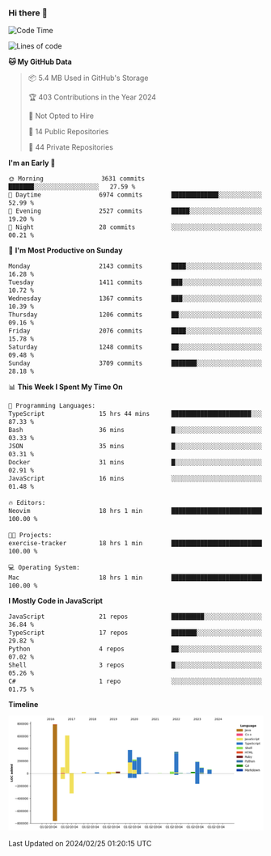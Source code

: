 ### Hi there 👋

<!--
**Clumsy-Coder/Clumsy-Coder** is a ✨ _special_ ✨ repository because its `README.md` (this file) appears on your GitHub profile.

Here are some ideas to get you started:

- 🔭 I’m currently working on ...
- 🌱 I’m currently learning ...
- 👯 I’m looking to collaborate on ...
- 🤔 I’m looking for help with ...
- 💬 Ask me about ...
- 📫 How to reach me: ...
- 😄 Pronouns: ...
- ⚡ Fun fact: ...
-->

<!-- anmol098/waka-readme-stats -->
<!--START_SECTION:waka-->
![Code Time](http://img.shields.io/badge/Code%20Time-731%20hrs%2016%20mins-blue)

![Lines of code](https://img.shields.io/badge/From%20Hello%20World%20I%27ve%20Written-3.2%20million%20lines%20of%20code-blue)

**🐱 My GitHub Data** 

> 📦 5.4 MB Used in GitHub's Storage 
 > 
> 🏆 403 Contributions in the Year 2024
 > 
> 🚫 Not Opted to Hire
 > 
> 📜 14 Public Repositories 
 > 
> 🔑 44 Private Repositories 
 > 
**I'm an Early 🐤** 

```text
🌞 Morning                3631 commits        ███████░░░░░░░░░░░░░░░░░░   27.59 % 
🌆 Daytime                6974 commits        █████████████░░░░░░░░░░░░   52.99 % 
🌃 Evening                2527 commits        █████░░░░░░░░░░░░░░░░░░░░   19.20 % 
🌙 Night                  28 commits          ░░░░░░░░░░░░░░░░░░░░░░░░░   00.21 % 
```
📅 **I'm Most Productive on Sunday** 

```text
Monday                   2143 commits        ████░░░░░░░░░░░░░░░░░░░░░   16.28 % 
Tuesday                  1411 commits        ███░░░░░░░░░░░░░░░░░░░░░░   10.72 % 
Wednesday                1367 commits        ███░░░░░░░░░░░░░░░░░░░░░░   10.39 % 
Thursday                 1206 commits        ██░░░░░░░░░░░░░░░░░░░░░░░   09.16 % 
Friday                   2076 commits        ████░░░░░░░░░░░░░░░░░░░░░   15.78 % 
Saturday                 1248 commits        ██░░░░░░░░░░░░░░░░░░░░░░░   09.48 % 
Sunday                   3709 commits        ███████░░░░░░░░░░░░░░░░░░   28.18 % 
```


📊 **This Week I Spent My Time On** 

```text
💬 Programming Languages: 
TypeScript               15 hrs 44 mins      ██████████████████████░░░   87.33 % 
Bash                     36 mins             █░░░░░░░░░░░░░░░░░░░░░░░░   03.33 % 
JSON                     35 mins             █░░░░░░░░░░░░░░░░░░░░░░░░   03.31 % 
Docker                   31 mins             █░░░░░░░░░░░░░░░░░░░░░░░░   02.91 % 
JavaScript               16 mins             ░░░░░░░░░░░░░░░░░░░░░░░░░   01.48 % 

🔥 Editors: 
Neovim                   18 hrs 1 min        █████████████████████████   100.00 % 

🐱‍💻 Projects: 
exercise-tracker         18 hrs 1 min        █████████████████████████   100.00 % 

💻 Operating System: 
Mac                      18 hrs 1 min        █████████████████████████   100.00 % 
```

**I Mostly Code in JavaScript** 

```text
JavaScript               21 repos            █████████░░░░░░░░░░░░░░░░   36.84 % 
TypeScript               17 repos            ███████░░░░░░░░░░░░░░░░░░   29.82 % 
Python                   4 repos             ██░░░░░░░░░░░░░░░░░░░░░░░   07.02 % 
Shell                    3 repos             █░░░░░░░░░░░░░░░░░░░░░░░░   05.26 % 
C#                       1 repo              ░░░░░░░░░░░░░░░░░░░░░░░░░   01.75 % 
```



**Timeline**

![Lines of Code chart](https://raw.githubusercontent.com/Clumsy-Coder/Clumsy-Coder/main/assets/bar_graph.png)


 Last Updated on 2024/02/25 01:20:15 UTC
<!--END_SECTION:waka-->
